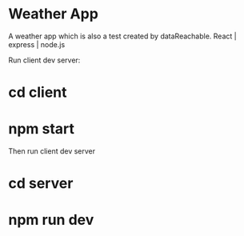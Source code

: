 # Weather App

A weather app which is also a test created by dataReachable.
React | express | node.js

Run client dev server:

# cd client

# npm start

Then run client dev server

# cd server

# npm run dev
